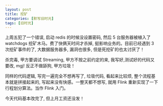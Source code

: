 ```yaml
---
layout: post
title: 挖矿
categories: [默写旧时光]
tags: [旧时光]
---
```


上周五犯了一个错误, 启动 redis 的时候没设置密码, 然后 5 台服务器被植入了 watchdogs 挖矿木马。费了快俩天时间才杀掉, 挺影响业务的。目前已经遇到 3 次挖矿事件的了, 大数据服务器多, 漏洞也很多, 但是死挖矿的也太讨厌了！

杀完毒, 甲方要调试 Streaming, 甲方不按之前约定的来, 我写好,测试好的代码又要改, mgj! 反正不做舔狗, 甲方垃圾！

同样的代码逻辑, 写完一遍完全不想再写了, 垃圾代码, 看起来比较烦, 整个流程基本就是拼接起来的, 写起来没有快感。一整天都不想写, 就用 Flink 重新实现了一下行程划分算法。当作 Flink 入门。

今天代码基本改完了, 但上月工资还没发！  

